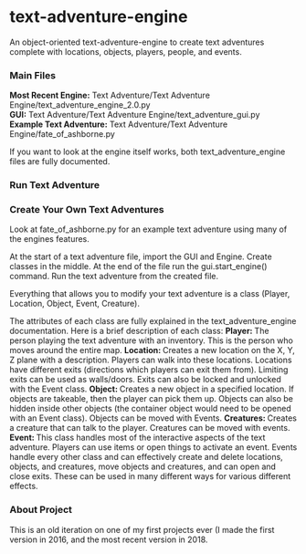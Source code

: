 # text-adventure-engine
An object-oriented text-adventure-engine to create text adventures complete with locations, objects, players, people, and events.

<h3>Main Files</h3>
<strong>Most Recent Engine:</strong> Text Adventure/Text Adventure Engine/text_adventure_engine_2.0.py <br>
<strong>GUI:</strong> Text Adventure/Text Adventure Engine/text_adventure_gui.py <br>
<strong>Example Text Adventure:</strong> Text Adventure/Text Adventure Engine/fate_of_ashborne.py <br>

If you want to look at the engine itself works, both text_adventure_engine files are fully documented.

<h3>Run Text Adventure</h3>

<h3>Create Your Own Text Adventures</h3>
Look at fate_of_ashborne.py for an example text adventure using many of the engines features.

At the start of a text adventure file, import the GUI and Engine. Create classes in the middle. At the end of the file run the gui.start_engine() command. Run the text adventure from the created file.

Everything that allows you to modify your text adventure is a class (Player, Location, Object, Event, Creature).

The attributes of each class are fully explained in the text_adventure_engine documentation. Here is a brief description of each class:
<strong>Player: </strong>The person playing the text adventure with an inventory. This is the person who moves around the entire map.
<strong>Location: </strong>Creates a new location on the X, Y, Z plane with a description. Players can walk into these locations. Locations have different exits (directions which players can exit them from). Limiting exits can be used as walls/doors. Exits can also be locked and unlocked with the Event class.
<strong>Object: </strong>Creates a new object in a specified location. If objects are takeable, then the player can pick them up. Objects can also be hidden inside other objects (the container object would need to be opened with an Event class). Objects can be moved with Events.
<strong>Creatures: </strong>Creates a creature that can talk to the player. Creatures can be moved with events.
<strong>Event: </strong>This class handles most of the interactive aspects of the text adventure. Players can use items or open things to activate an event. Events handle every other class and can effectively create and delete locations, objects, and creatures, move objects and creatures, and can open and close exits. These can be used in many different ways for various different effects.

<h3>About Project</h3>
This is an old iteration on one of my first projects ever (I made the first version in 2016, and the most recent version in 2018.
